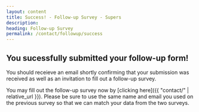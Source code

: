 ```yaml
---
layout: content
title: Success! - Follow-up Survey - Supers
description:
heading: Follow-up Survey
permalink: /contact/followup/success
---
```

## You sucessfully submitted your follow-up form!

You should receieve an email shortly confirming that your submission was received as well as an invitation to fill out a follow-up survey.

You may fill out the follow-up survey now by [clicking here]({{ "contact/" | relative_url }}). Please be sure to use the same name and email you used on the previous survey so that we can match your data from the two surveys.
